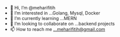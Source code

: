 - 👋 Hi, I’m @meharifitih
- 👀 I’m interested in ...Golang, Mysql, Docker
- 🌱 I’m currently learning ...MERN
- 💞️ I’m looking to collaborate on ...backend projects
- 📫 How to reach me ...meharifitih@gmail.com

<!---
meharifitih/meharifitih is a ✨ special ✨ repository because its `README.md` (this file) appears on your GitHub profile.
You can click the Preview link to take a look at your changes.
--->
